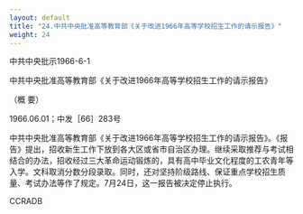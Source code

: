 ```yaml
---
layout: default
title: "24.中共中央批准高等教育部《关于改进1966年高等学校招生工作的请示报告》"
weight: 24
---
```


中共中央批示1966-6-1

中共中央批准高等教育部《关于改进1966年高等学校招生工作的请示报告》

（概  要）

1966.06.01；中发［66］283号

中共中央批准高等教育部《关于改进1966年高等学校招生工作的请示报告》。《报告》提出，招收新生工作下放到各大区或省市自治区办理。继续采取推荐与考试相结合的办法，招收经过三大革命运动锻炼的，具有高中毕业文化程度的工农青年等入学。文科取消分数分段录取。同时，还对坚持阶级路线、保证重点学校招生质量、考试办法等作了规定。7月24日，这一报告被决定停止执行。

CCRADB

